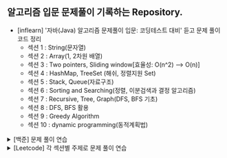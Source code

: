 ## 알고리즘 입문 문제풀이 기록하는 Repository.

* [inflearn] '자바(Java) 알고리즘 문제풀이 입문: 코딩테스트 대비' 듣고 문제 풀이 코드 정리
  * 섹션 1 : String(문자열)
  * 섹션 2 : Array(1, 2차원 배열)
  * 섹션 3 : Two pointers, Sliding window[효율성: O(n^2) --> O(n)]
  * 섹션 4 : HashMap, TreeSet (해쉬, 정렬지원 Set)
  * 섹션 5 : Stack, Queue(자료구조)
  * 섹션 6 : Sorting and Searching(정렬, 이분검색과 결정 알고리즘)
  * 섹션 7 : Recursive, Tree, Graph(DFS, BFS 기초)
  * 섹션 8 : DFS, BFS 활용
  * 섹션 9 : Greedy Algorithm
  * 섹션 10 : dynamic programming(동적계획법)
<details>
 <summary>[백준] 문제 풀이 연습</summary>
 <ul>
   <li>String 완료.(23/9/8)</li>
   <li>DP 완료.(24/4/30)</li>
   <li>Sorting 진행 중.</li>
 </ul>
</details>
<details>
 <summary>[Leetcode] 각 섹션별 주제로 문제 풀이 연습</summary>
 <ul>
 </ul>
</details>
